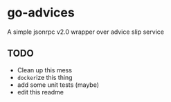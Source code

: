 # go-advices

A simple jsonrpc v2.0 wrapper over advice slip service

## TODO

- Clean up this mess
- `docker`ize this thing
- add some unit tests (maybe)
- edit this readme
